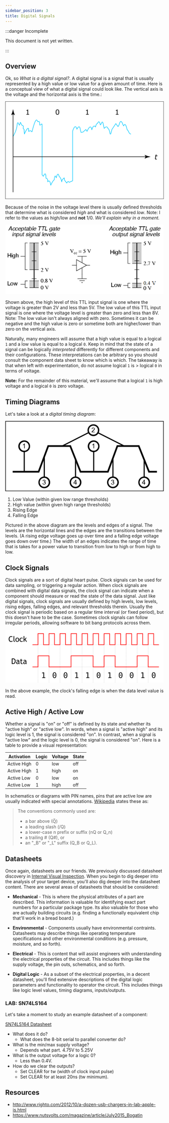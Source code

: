 ```yaml
---
sidebar_position: 3
title: Digital Signals
---
```


:::danger Incomplete

This document is not yet written.

:::

## Overview

Ok, so _What is a digital signal?_. A digital signal is a signal that is usually represented by a high value or low value for a given amount of time. Here is a conceptual view of what a digital signal could look like. The vertical axis is the voltage and the horizontal axis is the time.:

![digital signal with noise](./DigitalSignals/digital-signal-noise-512x315.png)

Because of the noise in the voltage level there is usually defined thresholds that determine what is considered _high_ and what is considered _low_. Note: I refer to the values as high/low and **not** 1/0. *We'll explain why in a moment.*

![ttl levels](./DigitalSignals/ttl-levels.png)

Shown above, the high level of this TTL input signal is one where the voltage is greater than 2V and less than 5V. The low value of this TTL input signal is one where the voltage level is greater than zero and less than 8V. Note: The low value isn't always aligned with zero. Sometimes it can be negative and the high value is zero or sometime both are higher/lower than zero on the vertical axis.

<!-- TODO: Consider removing the following paragraph? -->

Naturally, many engineers will assume that a high value is equal to a logical `1` and a low value is equal to a logical `0`. Keep in mind that the state of a signal can be logically _interpreted_ differently for different components and their configurations. These interpretations can be arbitrary so you should consult the component data sheet to know which is which. The takeaway is that when left with experimentation, do not assume logical `1` is > logical `0` in terms of voltage. 

**Note:** For the remainder of this material, we'll assume that a logical `1` is high voltage and a logical `0` is zero voltage.

## Timing Diagrams

Let's take a look at a _digital timing diagram_:

![digital signal](./DigitalSignals/digital-signal-512x227.png)

1. Low Value (within given low range thresholds)
2. High value (within given high range thresholds)
3. Rising Edge
4. Falling Edge

Pictured in the above diagram are the levels and edges of a signal. The levels are the horizontal lines and the edges are the transitions between the levels. (A rising edge voltage goes up over time and a falling edge voltage goes down over time.) The width of an edges indicates the range of time that is takes for a power value to transition from low to high or from high to low.

## Clock Signals

<!-- TODO: Consider re-defining a clock signal agnostic of the data signal? -->

Clock signals are a sort of digital heart pulse. Clock signals can be used for data sampling, or triggering a regular action. When clock signals are combined with digital data signals, the clock signal can indicate when a component should measure or read the state of the data signal. Just like digital signals, clock signals are usually defined by high levels, low levels, rising edges, falling edges, and relevant thresholds therein. Usually the clock signal is periodic based on a regular time interval (or fixed period), but this doesn't have to be the case. Sometimes clock signals can follow irregular periods, allowing software to bit bang protocols across them.

![clock signal](./DigitalSignals/clock-signal.png)

In the above example, the clock's falling edge is when the data level value is read.

<!-- TODO: Note there can be multiple clocks in a single system, labeled clock domains -->

## Active High / Active Low

<!-- ! TODO: Consider rewrite. -->

Whether a signal is "on" or "off" is defined by its state and whether its "active high" or "active low". In words, when a signal is "active high" and its logic level is 1, the signal is considered "on". In contrast, when a signal is "active low" and the logic level is 0, the signal is considered "on". Here is a table to provide a visual representation:

| Activation  | Logic | Voltage | State |
|-------------|-------|---------|-------|
| Active High | 0     | low     | off   |
| Active High | 1     | high    | on    |
| Active Low  | 0     | low     | on    |
| Active Low  | 1     | high    | off   |

<!-- Whether a signal is active high or active low is determined by _how_ it is activated. In other words, an active low signal will be high when not activated. This means that to activate this signal it should be connected to ground to drain it to a low voltage. In contrast, an active high pin has a low voltage value and to activate it, it should be changed to a high voltage. -->

In schematics or diagrams with PIN names, pins that are active low are usually indicated with special annotations. [Wikipedia](https://en.wikipedia.org/wiki/Logic_level) states these as:

<!-- Overline: ̅ -->

> The conventions commonly used are:
>
> - a bar above (Q̅)
> - a leading slash (/Q)
> - a lower-case n prefix or suffix (nQ or Q_n)
> - a trailing # (Q#), or
> - an "_B" or "_L" suffix (Q_B or Q_L).

<!-- TODO: Mention line over PIN name means pin is active low. -->

<!-- TODO: This paragraph sucks as written. Should all this wait until we dig into schematics? -->

<!-- The automatic bias of these signals is usually performed by what is referred to as a pull up or pull down resistor. A pull up resistor allows a voltage bias into the signal but not enough to prevent the signal to be pulled down when connected to ground. A pull down resistor is the exact opposite. A pull down adds a resistor from the signal to ground to bias the signal low, but not enough to cause the signal to be kept low if connected to a voltage supply.

Signals that have no bias up or down are considered floating. This means that they may float in and out of the threshold. The value of such a signal is considered undefined. -->

<!-- TODO: Consider mentioning bouncing? -->

## Datasheets

<!-- TODO: This whole section needs to be better thought out and moved to its own page. -->

Once again, datasheets are our friends. We previously discussed datasheet discovery in [Internal Visual Inspection](/docs/EmbeddedSystemsAnalysis/InitialVisualAnalysis/InternalVisualInspection#datasheets). When you begin to dig deeper into the analysis of your target device, you'll also dig deeper into the datasheet content. There are several areas of datasheets that should be considered:

- **Mechanical** - This is where the physical attributes of a part are described. This information is valuable for identifying exact part numbers for a particular package type. Its also valuable for those who are actually building circuits (e.g. finding a functionally equivalent chip that'll work in a bread board.)

- **Environmental** - Components usually have environmental contraints. Datasheets may describe things like operating temperature specifications and other environmental conditions (e.g. pressure, moisture, and so forth).

- **Electrical** - This is content that will assist engineers with understanding the electrical properties of the circuit. This includes things like the supply voltage, the pin outs, schematics, and so forth.

- **Digital Logic** - As a subset of the electrical properties, in a decent datasheet, you'll find extensive descriptions of the digital logic parameters and functionality to operator the circuit. This includes things like logic level values, timing diagrams, inputs/outputs.

### LAB: SN74LS164

Let's take a moment to study an example datasheet of a component:

[SN74LS164 Datasheet](./PracticalEE/sn54ls164-sp.pdf)

- What does it do?
  - What does the 8-bit serial to parallel converter do?
- What is the min/max supply voltage?
  - Depends what part. 4.75V to 5.25V
- What is the output voltage for a logic 0?
  - Less than 0.4V.
- How do we clear the outputs?
  - Set CLEAR for tw (width of clock input pulse)
  - Set CLEAR for at least 20ns (tw minimum).

## Resources

- http://www.righto.com/2012/10/a-dozen-usb-chargers-in-lab-apple-is.html
- https://www.nutsvolts.com/magazine/article/July2015_Bogatin
